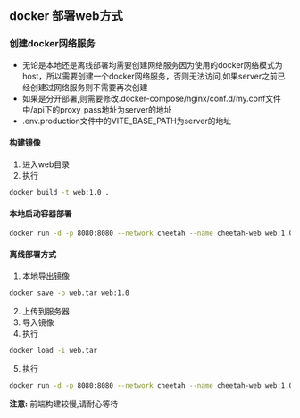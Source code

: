 ## docker 部署web方式

### 创建docker网络服务

* 无论是本地还是离线部署均需要创建网络服务因为使用的docker网络模式为host，所以需要创建一个docker网络服务，否则无法访问,如果server之前已经创建过网络服务则不需要再次创建
* 如果是分开部署,则需要修改.docker-compose/nginx/conf.d/my.conf文件中/api下的proxy_pass地址为server的地址
* .env.production文件中的VITE_BASE_PATH为server的地址

#### 构建镜像

1. 进入web目录
2. 执行

```bash
docker build -t web:1.0 .
```

#### 本地启动容器部署

```bash
docker run -d -p 8080:8080 --network cheetah --name cheetah-web web:1.0
```

#### 离线部署方式

1. 本地导出镜像

```bash
docker save -o web.tar web:1.0
```

2. 上传到服务器
3. 导入镜像
4. 执行

```bash
docker load -i web.tar
```

5. 执行

```bash
docker run -d -p 8080:8080 --network cheetah --name cheetah-web web:1.0
```

**注意:** 前端构建较慢,请耐心等待

